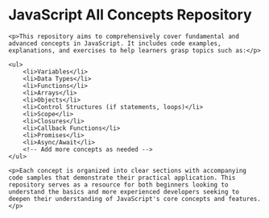 <!DOCTYPE html>
<html lang="en">
<head>
    <meta charset="UTF-8">
    <meta name="viewport" content="width=device-width, initial-scale=1.0">
    <title>JavaScript All Concepts Repository</title>
</head>
<body>
    <h1>JavaScript All Concepts Repository</h1>
    
    <p>This repository aims to comprehensively cover fundamental and advanced concepts in JavaScript. It includes code examples, explanations, and exercises to help learners grasp topics such as:</p>
    
    <ul>
        <li>Variables</li>
        <li>Data Types</li>
        <li>Functions</li>
        <li>Arrays</li>
        <li>Objects</li>
        <li>Control Structures (if statements, loops)</li>
        <li>Scope</li>
        <li>Closures</li>
        <li>Callback Functions</li>
        <li>Promises</li>
        <li>Async/Await</li>
        <!-- Add more concepts as needed -->
    </ul>
    
    <p>Each concept is organized into clear sections with accompanying code samples that demonstrate their practical application. This repository serves as a resource for both beginners looking to understand the basics and more experienced developers seeking to deepen their understanding of JavaScript's core concepts and features.</p>
</body>
</html>

